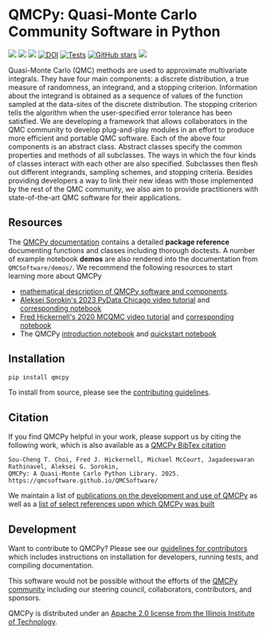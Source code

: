 # QMCPy: Quasi-Monte Carlo Community Software in Python

[![](https://img.shields.io/badge/qmcpy.org-15bfa9)](https://qmcpy.org/)
[![](https://img.shields.io/badge/Docs-6b03fc)](https://QMCSoftware.github.io/QMCSoftware/)
[![](https://img.shields.io/badge/PyPI-fc7303)](https://pypi.org/project/qmcpy/)
[![DOI](https://zenodo.org/badge/DOI/10.5281/zenodo.3964489.svg)](https://doi.org/10.5281/zenodo.3964489)
[![Tests](https://github.com/QMCSoftware/QMCSoftware/actions/workflows/python-package-conda.yml/badge.svg?branch=master)](https://github.com/QMCSoftware/QMCSoftware/actions/workflows/python-package-conda.yml?query=branch%3Amaster)
[![GitHub stars](https://img.shields.io/github/stars/QMCSoftware/QMCSoftware?style=social)](https://github.com/QMCSoftware/QMCSoftware)
[![](https://img.shields.io/badge/GitHub_Issues-030ffc)](https://github.com/QMCSoftware/QMCSoftware/issues)

Quasi-Monte Carlo (QMC) methods are used to approximate multivariate integrals. They have four main components: a discrete distribution, a true measure of randomness, an integrand, and a stopping criterion. Information about the integrand is obtained as a sequence of values of the function sampled at the data-sites of the discrete distribution. The stopping criterion tells the algorithm when the user-specified error tolerance has been satisfied. We are developing a framework that allows collaborators in the QMC community to develop plug-and-play modules in an effort to produce more efficient and portable QMC software. Each of the above four components is an abstract class. Abstract classes specify the common properties and methods of all subclasses. The ways in which the four kinds of classes interact with each other are also specified. Subclasses then flesh out different integrands, sampling schemes, and stopping criteria. Besides providing developers a way to link their new ideas with those implemented by the rest of the QMC community, we also aim to provide practitioners with state-of-the-art QMC software for their applications.

## Resources

The [QMCPy documentation](https://QMCSoftware.github.io/QMCSoftware/) contains a detailed **package reference** documenting functions and classes including thorough doctests. A number of example notebook **demos** are also rendered into the documentation from `QMCSoftware/demos/`. We recommend the following resources to start learning more about QMCPy

- [mathematical description of QMCPy software and components](https://qmcsoftware.github.io/QMCSoftware/components).
- [Aleksei Sorokin's 2023 PyData Chicago video tutorial](https://www.youtube.com/watch?v=bRcKiLA2yBQ) and [corresponding notebook](https://qmcsoftware.github.io/QMCSoftware/demos/talk_paper_demos/pydata.chi.2023/)
- [Fred Hickernell's 2020 MCQMC video tutorial](https://www.youtube.com/watch?v=gL8M_7c-YUE) and [corresponding notebook](https://qmcsoftware.github.io/QMCSoftware/demos/talk_paper_demos/MCQMC_Tutorial_2020/MCQMC_2020_QMC_Software_Tutorial/)
- The QMCPy [introduction notebook](https://qmcsoftware.github.io/QMCSoftware/demos/qmcpy_intro) and [quickstart notebook](https://qmcsoftware.github.io/QMCSoftware/demos/quickstart)

## Installation

```bash
pip install qmcpy
```

To install from source, please see the [contributing guidelines](https://qmcsoftware.github.io/QMCSoftware/CONTRIBUTING/).

## Citation

If you find QMCPy helpful in your work, please support us by citing the following work, which is also available as a [QMCPy BibTex citation](https://github.com/QMCSoftware/QMCSoftware/blob/master/cite_qmcpy.bib)

~~~
Sou-Cheng T. Choi, Fred J. Hickernell, Michael McCourt, Jagadeeswaran Rathinavel, Aleksei G. Sorokin,
QMCPy: A Quasi-Monte Carlo Python Library. 2025.
https://qmcsoftware.github.io/QMCSoftware/
~~~

We maintain a list of [publications on the development and use of QMCPy](https://qmcpy.org/publications/) as well as a [list of select references upon which QMCPy was built](https://qmcsoftware.github.io/QMCSoftware/community/#select-references)

## Development

Want to contribute to QMCPy? Please see our [guidelines for contributors](https://qmcsoftware.github.io/QMCSoftware/CONTRIBUTING/) which includes instructions on installation for developers, running tests, and compiling documentation.

This software would not be possible without the efforts of the [QMCPy community](https://qmcsoftware.github.io/QMCSoftware/community) including our steering council, collaborators, contributors, and sponsors.

QMCPy is distributed under an [Apache 2.0 license from the Illinois Institute of Technology](https://github.com/QMCSoftware/QMCSoftware/blob/master/LICENSE).

